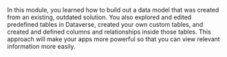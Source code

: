 In this module, you learned how to build out a data model that was created from an existing, outdated solution. You also explored and edited predefined tables in Dataverse, created your own custom tables, and created and defined columns and relationships inside those tables. This approach will make your apps more powerful so that you can view relevant information more easily.
